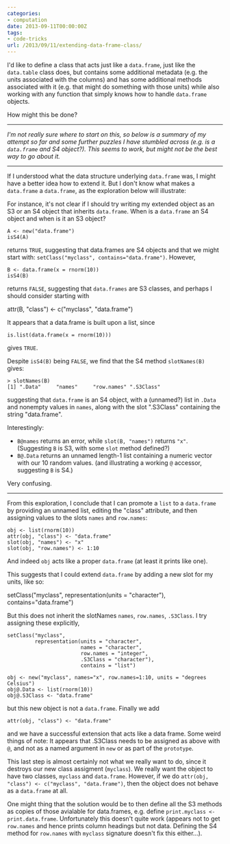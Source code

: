 ```yaml
---
categories:
- computation
date: 2013-09-11T00:00:00Z
tags:
- code-tricks
url: /2013/09/11/extending-data-frame-class/
---
```


I'd like to define a class that acts just like a `data.frame`, just like the `data.table` class does, but contains some additional metadata (e.g. the units associated with the columns) and has some additional methods associated with it (e.g. that might do something with those units) while also working with any function that simply knows how to handle `data.frame` objects.  

How might this be done? 


--------------

_I'm not really sure where to start on this, so below is a summary of my attempt so far and some further puzzles I have stumbled across (e.g. is a `data.frame` and S4 object?). This seems to work, but might not be the best way to go about it._
 

--------------

If I understood what the data structure underlying `data.frame` was, I might have a better idea how to extend it.  But I don't know what makes a `data.frame` a `data.frame`, as the exploration below will illustrate:

For instance, it's not clear if I should try writing my extended object as an S3 or an S4 object that inherits `data.frame`.  When is a `data.frame` an S4 object and when is it an S3 object?

    A <- new("data.frame")
    isS4(A) 

returns `TRUE`, suggesting that data.frames are S4 objects and that we might start with: `setClass("myclass", contains="data.frame")`.  However, 

    B <- data.frame(x = rnorm(10))
    isS4(B) 

returns `FALSE`, suggesting that `data.frames` are S3 classes, and perhaps I should consider starting with

  attr(B, "class") <- c("myclass", "data.frame")


It appears that a data.frame is built upon a list, since 

    is.list(data.frame(x = rnorm(10)))

gives `TRUE`.  


Despite `isS4(B)` being `FALSE`, we find that the S4 method `slotNames(B)` gives: 

    > slotNames(B)
    [1] ".Data"     "names"     "row.names" ".S3Class" 

suggesting that `data.frame` is an S4 object, with a (unnamed?) list in `.Data` and nonempty values in `names`, along with the slot ".S3Class" containing the string "data.frame".  

Interestingly: 

- `B@names` returns an error, while `slot(B, "names")` returns `"x"`. (Suggesting `B` is S3, with some `slot` method defined?)  
- `B@.Data` returns an unnamed length-1 list containing a numeric vector with our 10 random values.  (and illustrating a working `@` accessor, suggesting `B` is S4.)

Very confusing.  

----------------

From this exploration, I conclude that I can promote a `list` to a `data.frame` by providing an unnamed list, editing the "class" attribute, and then assigning values to the slots `names` and `row.names`:

    obj <- list(rnorm(10))
    attr(obj, "class") <- "data.frame"
    slot(obj, "names") <- "x"
    slot(obj, "row.names") <- 1:10

And indeed `obj` acts like a proper `data.frame` (at least it prints like one).   

This suggests that I could extend `data.frame` by adding a new slot for my units, like so:

   setClass("myclass", 
            representation(units = "character"), 
            contains="data.frame")

But this does not inherit the slotNames `names`, `row.names`, `.S3Class`.  I try assigning these explicitly,  

    setClass("myclass", 
             representation(units = "character",
                            names = "character",
                            row.names = "integer",
                            .S3Class = "character"),
                            contains = "list")

    obj <- new("myclass", names="x", row.names=1:10, units = "degrees Celsius")
    obj@.Data <- list(rnorm(10))
    obj@.S3Class <- "data.frame"

but this new object is not a `data.frame`.  Finally we add

    attr(obj, "class") <- "data.frame" 

and we have a successful extension that acts like a data frame.  Some weird things of note: It appears that .S3Class needs to be assigned as above with `@`, and not as a named argument in `new` or as part of the `prototype`.


This last step is almost certainly not what we really want to do, since it destroys our new class assigment (`myclass`). We really want the object to have two classes, `myclass` and `data.frame`.  However, if we do `attr(obj, "class") <- c("myclass", "data.frame")`, then the object does not behave as a `data.frame` at all.


One might thing that the solution would be to then define all the S3 methods as copies of those avialable for data.frames, e.g. define `print.myclass <- print.data.frame`.  Unfortunately this doesn't quite work (appears not to get `row.names` and hence prints column headings but not data. Defining the S4 method for `row.names` with `myclass` signature doesn't fix this either...).  






